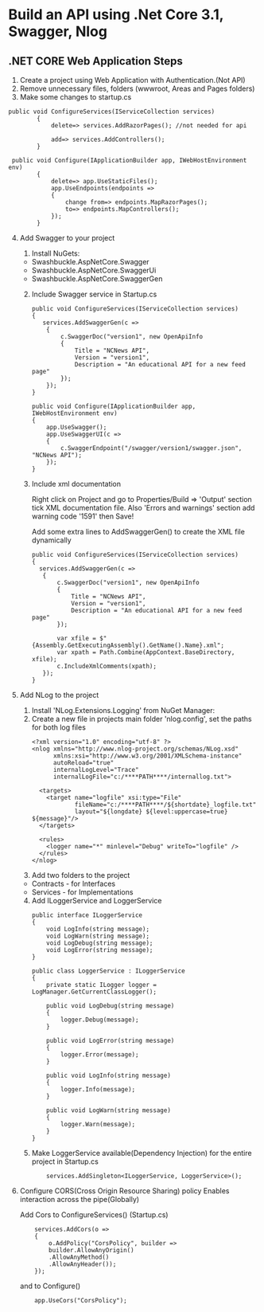 ﻿# Build an API using .Net Core 3.1, Swagger, Nlog

## .NET CORE Web Application Steps
1. Create a project using Web Application with Authentication.(Not API)
2. Remove unnecessary files, folders (wwwroot, Areas and Pages folders) 
3. Make some changes to startup.cs
```
public void ConfigureServices(IServiceCollection services)
        {
            delete=> services.AddRazorPages(); //not needed for api
           
            add=> services.AddControllers();
        }

 public void Configure(IApplicationBuilder app, IWebHostEnvironment env)
        {
            delete=> app.UseStaticFiles(); 
            app.UseEndpoints(endpoints =>
            {
                change from=> endpoints.MapRazorPages();
                to=> endpoints.MapControllers();
            });
        }
```
4. Add Swagger to your project
 
   1. Install NuGets:
     - Swashbuckle.AspNetCore.Swagger
     - Swashbuckle.AspNetCore.SwaggerUi
     - Swashbuckle.AspNetCore.SwaggerGen  
   2. Include Swagger service in Startup.cs
        ```
        public void ConfigureServices(IServiceCollection services)
        {
           services.AddSwaggerGen(c =>
            {
                c.SwaggerDoc("version1", new OpenApiInfo
                {
                    Title = "NCNews API",
                    Version = "version1",
                    Description = "An educational API for a new feed page"
                });
            });
        }

        public void Configure(IApplicationBuilder app, IWebHostEnvironment env)
        {
            app.UseSwagger();
            app.UseSwaggerUI(c =>
            {
                c.SwaggerEndpoint("/swagger/version1/swagger.json", "NCNews API");
            });        
        }
        ```
   3. Include xml documentation
        
        Right click on Project and go to Properties/Build => 'Output' section tick XML documentation file.
        Also 'Errors and warnings' section add warning code '1591' then Save!

        Add some extra lines to AddSwaggerGen() to create the XML file dynamically
         ```
         public void ConfigureServices(IServiceCollection services)
         {
           services.AddSwaggerGen(c =>
            {
                c.SwaggerDoc("version1", new OpenApiInfo
                {
                    Title = "NCNews API",
                    Version = "version1",
                    Description = "An educational API for a new feed page"
                });

                var xfile = $"{Assembly.GetExecutingAssembly().GetName().Name}.xml";
                var xpath = Path.Combine(AppContext.BaseDirectory, xfile);
                c.IncludeXmlComments(xpath);                
            });
         }
        ```
5. Add NLog to the project
    1. Install 'NLog.Extensions.Logging' from NuGet Manager:
    2. Create a new file in projects main folder 'nlog.config', set the paths for both log files
        ```
        <?xml version="1.0" encoding="utf-8" ?>
        <nlog xmlns="http://www.nlog-project.org/schemas/NLog.xsd"
              xmlns:xsi="http://www.w3.org/2001/XMLSchema-instance"
              autoReload="true"
              internalLogLevel="Trace"
              internalLogFile="c:/****PATH****/internallog.txt"> 

          <targets>
            <target name="logfile" xsi:type="File"
                    fileName="c:/****PATH****/${shortdate}_logfile.txt"
                    layout="${longdate} ${level:uppercase=true} ${message}"/>
          </targets>

          <rules>
            <logger name="*" minlevel="Debug" writeTo="logfile" />
          </rules>
        </nlog>
        ```
    3. Add two folders to the project
      - Contracts - for Interfaces
      - Services - for Implementations 

    4. Add ILoggerService and LoggerService
        ```
        public interface ILoggerService
        {
            void LogInfo(string message);
            void LogWarn(string message);
            void LogDebug(string message);
            void LogError(string message);
        }

        public class LoggerService : ILoggerService
        {
            private static ILogger logger = LogManager.GetCurrentClassLogger();

            public void LogDebug(string message)
            {
                logger.Debug(message);
            }

            public void LogError(string message)
            {
                logger.Error(message);
            }

            public void LogInfo(string message)
            {
                logger.Info(message);
            }

            public void LogWarn(string message)
            {
                logger.Warn(message);
            }
        }
        ```
    5. Make LoggerService available(Dependency Injection) for the entire project in Startup.cs
        ```
            services.AddSingleton<ILoggerService, LoggerService>();
        ```
6. Configure CORS(Cross Origin Resource Sharing) policy
    Enables interaction across the pipe(Globally)
    
    Add Cors to ConfigureServices() (Startup.cs)
        
    ```
        services.AddCors(o =>
        {
            o.AddPolicy("CorsPolicy", builder =>
            builder.AllowAnyOrigin()
            .AllowAnyMethod()
            .AllowAnyHeader());
        });
    ```
    and to Configure()
    ```
        app.UseCors("CorsPolicy");
    ```
